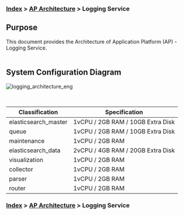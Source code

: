### [Index](https://github.com/PaaS-TA/Guide-eng/blob/master/README.md) > [AP Architecture](../README.md) > Logging Service

## Purpose
This document provides the Architecture of Application Platform (AP) - Logging Service.
<br><br>

## System Configuration Diagram


![logging_architecture_eng](https://user-images.githubusercontent.com/104418463/165663396-cc2ffddf-60a1-45b0-874a-d6ba34888c90.png)



<br>

| Classification | Specification |
|-------|----|
| elasticsearch_master | 1vCPU / 2GB RAM / 10GB Extra Disk |
| queue | 1vCPU / 2GB RAM / 10GB Extra Disk |
| maintenance | 1vCPU / 2GB RAM |
| elasticsearch_data | 2vCPU / 4GB RAM / 20GB Extra Disk |
| visualization | 1vCPU / 2GB RAM |
| collector | 1vCPU / 2GB RAM |
| parser | 1vCPU / 2GB RAM |
| router | 1vCPU / 2GB RAM |



### [Index](https://github.com/PaaS-TA/Guide-eng/blob/master/README.md) > [AP Architecture](../README.md) > Logging Service
